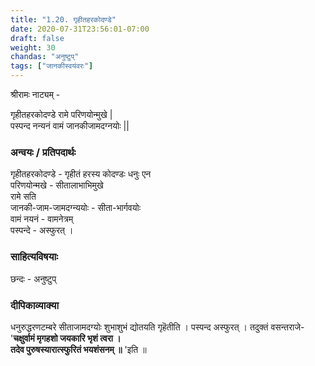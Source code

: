 ```yaml
---
title: "1.20. गृहीतहरकोदण्डे"
date: 2020-07-31T23:56:01-07:00
draft: false
weight: 30
chandas: "अनुष्टुप्"
tags: ["जानकीस्वयंवरः"]
---
```


<div class="skt_gadya">


श्रीरामः नाट्यम् -

</div>

<div class="shloka">

गृहीतहरकोदण्डे रामे परिणयोन्मुखे  |<br/>
पस्पन्द नन्यनं वामं जानकीजामदग्नयोः || <br/>

</div>

### अन्वयः / प्रतिपदार्थः
<div class="tatparya">

गृहीतहरकोदण्डे - गृहीतं हरस्य कोदण्डः धनुः एन  <br/>
परिणयोन्मखे - सीतालाभाभिमुखे <br/>
रामे सति <br/>
जानकी-जाम-जामदग्न्ययोः - सीता-भार्गवयोः <br/>
वामं नयनं - वामनेत्रम् <br/>
पस्पन्दे - अस्फुरत् ।

</div>

<div class="skt_gadya">

### साहित्यविषयाः 

छन्दः - अनुष्टुप्


### दीपिकाव्याक्या 

धनुरुद्धरणटम्बरे सीताजामदग्योः शुभाशुभं द्योतयति गृहॆतीति  । पस्पन्द
अस्फुरत् । तदुक्तं वसन्तराजे- <br/>
'**चक्षुर्वामं मृगहशो जयकारि भृशं त्वरा ।** <br/>
**तदेव पुरुषस्यारात्स्फुरितं भयशंसनम् ॥** 'इति ॥ 

</div>